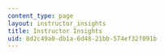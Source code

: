 ```yaml
---
content_type: page
layout: instructor_insights
title: Instructor Insights
uid: 8d2c49a0-db1a-6d48-21bb-574ef32f091b
---
```


